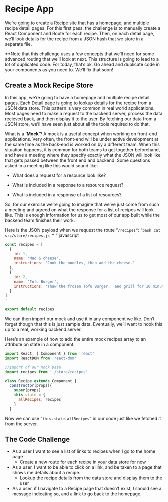 # Recipe App

We’re going to create a Recipe site that has a homepage, and multiple recipe detail pages. For this first pass, the challenge is to manually create a React Component and Route for each recipe. Then, on each detail page, we’ll look details for the recipe from a JSON hash that we store in a separate file.

**Note that this challenge uses a few concepts that we’ll need for some advanced routing that we’ll look at next. This structure is going to lead to a lot of duplicated code. For today, that’s ok. Go ahead and duplicate code in your components as you need to. We’ll fix that soon!

## Create a Mock Recipe Store

In this app, we’re going to have a homepage and multiple recipe detail pages. Each Detail page is going to lookup details for the recipe from a JSON data store. This pattern is very common in real world applications. Most pages need to make a request to the backend server, process the data recieved back, and then display it to the user. By fetching our data from a JSON store, we’ll have seen just about all the tools required to do that.

What is a **‘Mock’**? A mock is a useful concept when working on front-end applications. Very often, the front-end will be under active development at the same time as the back-end is worked on by a different team. When this situation happens, it is common for both teams to get together beforehand, and have a meeting where they specify exactly what the JSON will look like that gets passed between the front end and backend. Some questions asked in a meeting like this would sound like:

- What does a request for a resource look like?
-  What is included in a response to a resource request?

- What is included in a response of a list of resources?

So, for our exercise we’re going to imagine that we’ve just come from such a meeting and agreed on what the response for a list of recipes will look like. This is enough information for us to get most of our app built while the backend team finishes their work.

Here is the JSON payload when we request the route “`/recipes“`: “`bash cat src/store/recipes.js “` “`javascript

```javascript
const recipes = [
  {
    id: 1,
    name: 'Mac & cheese',
    instructions: 'Cook the noodles, then add the cheese.'
  },
  {
    id: 2,
    name: 'Tofu Burger',
    instructions: 'Thaw the frozen Tofu Burger,  and grill for 10 minutes.'
  }
]
:

export default recipes
```

We can then import our mock and use it in any component we like. Don’t forget though that this is just sample data. Eventually, we’ll want to hook this up to a real, working backend server.

Here’s an example of how to add the entire mock recipes array to an attribute on state in a component:

```javascript
import React, { Component } from 'react'
import ReactDOM from 'react-dom'

//Import of our Mock Data
import recipes from './store/recipes'

class Recipe extends Component {
  constructor(props){
    super(props)
    this.state = {
      allRecipes: recipes
    }
  }
```

 Now we can use “`this.state.allRecipes“` in our code just like we fetched it from the server.

## The Code Challenge

- As a user I want to see a list of links to recipes when I go to the home page
  - Create a new route for each recipe in your data store for now
- As a user, I want to be able to click on a link, and be taken to a page that shows me details about a recipe.
  - Lookup the recipe details from the data store and display them to the user
- As a user, if I navigate to a Recipe page that doesn’t exist, I should see a message indicating so, and a link to go back to the homepage.